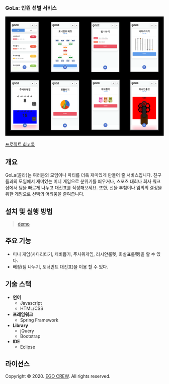 ### GoLa: 인원 선별 서비스
![](./doc/thumbnail-01.png)

[프로젝트 회고록](https://jisulog.com/docs/essay/project-review/2020-gola)

## 개요
GoLa(골라)는 여러분의 모임이나 파티를 더욱 재미있게 만들어 줄 서비스입니다. 
친구들과의 모임에서 재미있는 미니 게임으로 분위기를 띄우거나, 
스포츠 대회나 회사 워크샵에서 팀을 빠르게 나누고 대진표를 작성해보세요. 
또한, 선물 추첨이나 임의의 결정을 위한 게임으로 선택의 어려움을 줄여줍니다.

## 설치 및 실행 방법
> [demo](https://gola.egoist.im/)

## 주요 기능
- 미니 게임(사다리타기, 제비뽑기, 주사위게임, 러시안룰렛, 화살표룰렛)을 할 수 있다.
- 배정(팀 나누기, 토너먼트 대진표)을 이용 할 수 있다.

## 기술 스택
- **언어**
    - Javascript
    - HTML/CSS
- **프레임워크**
    - Spring Framework
- **Library**
    - jQuery
    - Bootstrap
- **IDE**
    - Eclipse

## 라이선스
Copyright © 2020. [EGO CREW](https://ego.so/). All rights reserved.